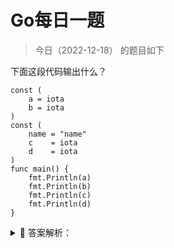 # Go每日一题
> 今日（2022-12-18） 的题目如下

下面这段代码输出什么？

```golang
const (
	a = iota
	b = iota
)
const (
	name = "name"
	c    = iota
	d    = iota
)
func main() {
	fmt.Println(a)
	fmt.Println(b)
	fmt.Println(c)
	fmt.Println(d)
}
```

<details>
<summary style="cursor: pointer">🔑 答案解析：</summary>
<div>

参考答案及解析：0 1 1 2。

知识点：iota 的用法。

iota 是 golang 语言的常量计数器，只能在常量的表达式中使用。

iota 在 const 关键字出现时将被重置为0，const中每新增一行常量声明将使 iota 计数一次。

Reference: https://studygolang.com/articles/2192
</div>
</details>
